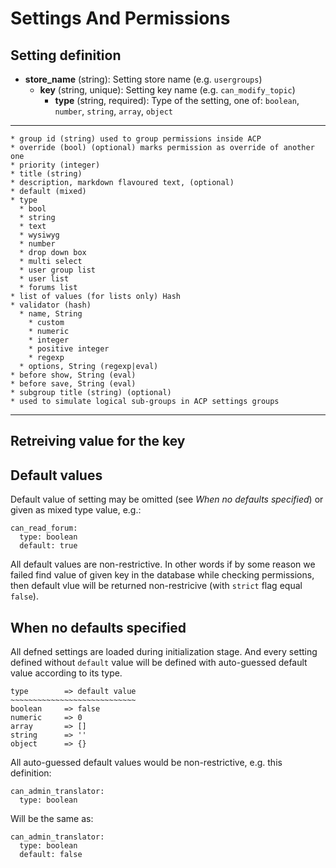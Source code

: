 Settings And Permissions
========================


Setting definition
------------------

- **store_name** (string): Setting store name (e.g. `usergroups`)
  - **key** (string, unique): Setting key name (e.g. `can_modify_topic`)
    - **type** (string, required): Type of the setting, one of: `boolean`, `number`, `string`, `array`, `object`

---

    * group id (string) used to group permissions inside ACP
    * override (bool) (optional) marks permission as override of another one
    * priority (integer)
    * title (string)
    * description, markdown flavoured text, (optional)
    * default (mixed)
    * type
      * bool
      * string
      * text
      * wysiwyg
      * number
      * drop down box
      * multi select
      * user group list
      * user list
      * forums list
    * list of values (for lists only) Hash
    * validator (hash)
      * name, String
        * custom
        * numeric
        * integer
        * positive integer
        * regexp
      * options, String (regexp|eval)
    * before show, String (eval)
    * before save, String (eval)
    * subgroup title (string) (optional)
    * used to simulate logical sub-groups in ACP settings groups

---

Retreiving value for the key
----------------------------




Default values
--------------

Default value of setting may be omitted (see *When no defaults specified*)
or given as mixed type value, e.g.:

    can_read_forum:
      type: boolean
      default: true

All default values are non-restrictive. In other words if by some reason we
failed find value of given key in the database while checking permissions, then
default vlue will be returned non-restricive (with `strict` flag equal `false`).


When no defaults specified
--------------------------

All defned settings are loaded during initialization stage. And every setting
defined without `default` value will be defined with auto-guessed default value
according to its type.

    type        => default value
    ~~~~~~~~~~~~~~~~~~~~~~~~~~~~
    boolean     => false
    numeric     => 0
    array       => []
    string      => ''
    object      => {}

All auto-guessed default values would be non-restrictive, e.g. this definition:

    can_admin_translator:
      type: boolean

Will be the same as:

    can_admin_translator:
      type: boolean
      default: false
